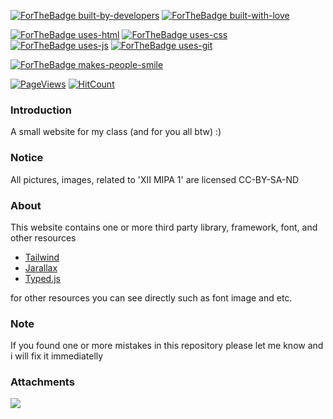 
[![ForTheBadge built-by-developers](http://ForTheBadge.com/images/badges/built-by-developers.svg)](https://gitHub.com/Khuirul-Huda/)
[![ForTheBadge built-with-love](http://ForTheBadge.com/images/badges/built-with-love.svg)](https://gitHub.com/Khuirul-Huda/)

[![ForTheBadge uses-html](http://ForTheBadge.com/images/badges/uses-html.svg)](#)
[![ForTheBadge uses-css](http://ForTheBadge.com/images/badges/uses-css.svg)](#)
[![ForTheBadge uses-js](http://ForTheBadge.com/images/badges/uses-js.svg)](#)
[![ForTheBadge uses-git](http://ForTheBadge.com/images/badges/uses-git.svg)](#)

[![ForTheBadge makes-people-smile](http://ForTheBadge.com/images/badges/makes-people-smile.svg)](#)

[![PageViews](https://hits.seeyoufarm.com/api/count/incr/badge.svg?url=https%3A%2F%2Fgithub.com%2FKhuirul-Huda%2Fwebsite-mipa-satu&count_bg=%2301FF19&title_bg=%235A535A&icon=&icon_color=%23E7E7E7&title=views&edge_flat=true)](https://hits.seeyoufarm.com)
[![HitCount](https://hits.dwyl.com/Khuirul-Huda/website-mipa-satu.svg?show=unique)](http://hits.dwyl.com/Khuirul-Huda/website-mipa-satu)
### Introduction
A small website for my class (and for you all btw) :)

### Notice
All pictures, images, related to 'XII MIPA 1' are licensed CC-BY-SA-ND

### About
This website contains one or more third party library, framework, font, and other resources
* [Tailwind](https://github.com/tailwindlabs/tailwindcss)
* [Jarallax](https://github.com/nk-o/jarallax)
* [Typed.js](https://github.com/mattboldt/typed.js/)

for other resources you can see directly such as font image and etc.

### Note
If you found one or more mistakes in this repository please let me know and i will fix it immediatelly

### Attachments
![](https://raw.githubusercontent.com/Khuirul-Huda/website-mipa-satu/master/attachments/Screenshot%20from%202022-02-17%2017-04-37.png)
